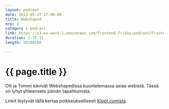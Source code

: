 ```yaml
---
layout: podcast
date: 2013-05-27 17:00:00
title: Webshaped
nro: 3
category : podcast
link: https://s3-eu-west-1.amazonaws.com/frontend-friday/podcast/Frontend-Friday-Episode-3-Webshaped.mp3
duration: 1:15:11
length: 36188160

---
```

# {{ page.title }}

Olli ja Tommi kävivät Webshapedissa kuuntelemassa asiaa webistä. Tässä on lyhyt yhteenveto päivän tapahtumista. 

Linkit löytyvät tällä kertaa poikkeuksellisesti [Kippt.comista](https://kippt.com/Glen/webshaped-2013).


